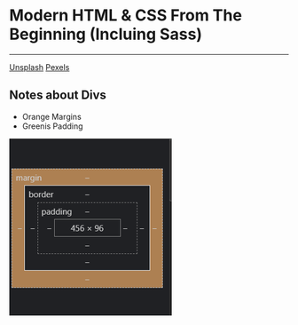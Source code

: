 # Modern HTML & CSS From The Beginning (Incluing Sass)

---

[Unsplash](https://unsplash.com)
[Pexels](https://pexels.com)

## Notes about Divs

* Orange Margins
* Greenis Padding

![Dimensions](./assets/images/dimensions.png)

